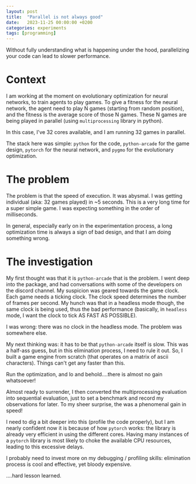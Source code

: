 ```yaml
---
layout: post
title:  "Parallel is not always good"
date:   2023-11-25 00:00:00 +0200
categories: experiments
tags: [programming]
---
```


Without fully understanding what is happening under the hood, parallelizing your code can lead to slower performance.

# Context
I am working at the moment on evolutionary optimization for neural networks, to train agents to play games. To give a fitness for the neural network, the agent need to play N games (starting from random position), and the fitness is the average score of those N games. These N games are being played in parallel (using `multiprocessing` library in python). 

In this case, I've 32 cores available, and I am running 32 games in parallel.

The stack here was simple: `python` for the code, `python-arcade` for the game design, `pytorch` for the neural network, and `pygmo` for the evolutionary optimization.

# The problem
The problem is that the speed of execution. It was abysmal. I was getting individual (aka: 32 games played) in ~5 seconds. This is a very long time for a super simple game. I was expecting something in the order of milliseconds.

In general, especially early on in the experimentation process, a long optimization time is always a sign of bad design, and that I am doing something wrong.

# The investigation
My first thought was that it is `python-arcade` that is the problem. I went deep into the package, and had conversations with some of the developers on the discord channel. My suspicion was geared towards the game clock. Each game needs a ticking clock. The clock speed determines the number of frames per second. My hunch was that in a headless mode though, the same clock is being used, thus the bad performance (basically, in `headless` mode, I want the clock to tick AS FAST AS POSSIBLE).

I was wrong: there was no clock in the headless mode. The problem was somewhere else.

My next thinking was: it has to be that `python-arcade` itself is slow. This was a half-ass guess, but in this elimination process, I need to rule it out. So, I built a game engine from scratch (that operates on a matrix of ascii characters). Things can't get any faster than this.

Run the optimization, and lo and behold....there is almost no gain whatsoever! 

Almost ready to surrender, I then converted the multiprocessing evaluation into sequential evaluation, just to set a benchmark and record my observations for later. To my sheer surprise, the was a phenomenal gain in speed!

I need to dig a bit deeper into this (profile the code properly), but I am nearly confident now it is because of how `pytorch` works: the library is already very efficient in using the different cores. Having many instances of a `pytorch` library is most likely to choke the available CPU resources, leading to this excessive delays.

I probably need to invest more on my debugging / profiling skills: elimination process is cool and effective, yet bloody expensive.

....hard lesson learned.